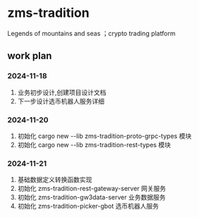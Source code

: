 # zms-tradition
Legends of mountains and seas ；crypto trading platform

## work plan

### 2024-11-18 
 1. 业务初步设计,创建项目设计文档
 2. 下一步设计选币机器人服务详细 
### 2024-11-20
1. 初始化 cargo new --lib zms-tradition-proto-grpc-types 模块
2. 初始化 cargo new --lib zms-tradition-rest-types 模块
### 2024-11-21
1. 基础数据定义转换函数实现
2. 初始化 zms-tradition-rest-gateway-server 网关服务
3. 初始化 zms-tradition-gw3data-server 业务数据服务
4. 初始化 zms-tradition-picker-gbot  选币机器人服务